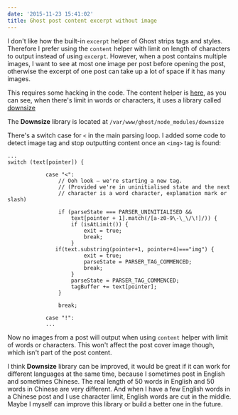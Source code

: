 ```yaml
---
date: '2015-11-23 15:41:02'
title: Ghost post content excerpt without image
---
```

I don't like how the built-in `excerpt` helper of Ghost strips tags and styles. Therefore I prefer using the `content` helper with limit on length of characters to output instead of using `excerpt`. 
However, when a post contains multiple images, I want to see at most one image per post before opening the post, otherwise the excerpt of one post can take up a lot of space if it has many images.

This requires some hacking in the code. The content helper is [here](https://github.com/TryGhost/Ghost/blob/master/core/server/helpers/content.js), as you can see, when there's limit in words or characters, it uses a library called [downsize](https://www.npmjs.com/package/downsize )

The **Downsize** library is located at `/var/www/ghost/node_modules/downsize`

There's a switch case for `<` in the main parsing loop. I added some code to detect image tag and stop outputting content once an `<img>` tag is found:
 
    ...
    switch (text[pointer]) {

                case "<":
                    // Ooh look — we're starting a new tag.
                    // (Provided we're in uninitialised state and the next
                    // character is a word character, explamation mark or slash)

                    if (parseState === PARSER_UNINITIALISED &&
                        text[pointer + 1].match(/[a-z0-9\-\_\/\!]/)) {
                        if (isAtLimit()) {
                            exit = true;
                            break;
                        }
                   if(text.substring(pointer+1, pointer+4)==="img") {
                            exit = true;
                            parseState = PARSER_TAG_COMMENCED;
                            break;
                        }
                        parseState = PARSER_TAG_COMMENCED;
                        tagBuffer += text[pointer];
                    }

                    break;

                case "!":
                ...

Now no images from a post will output when using `content` helper with limit of words or characters. This won't affect the post cover image though, which isn't part of the post content.
 
I think **Downsize** library can be improved, it would be great if it can work for different languages at the same time, because I sometimes post in English and sometimes Chinese. The real length of 50 words in English and 50 words in Chinese are very different. And when I have a few English words in a Chinese post and I use character limit, English words are cut in the middle. Maybe I myself can improve this library or build a better one in the future.